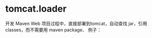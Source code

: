# tomcat.loader
开发 Maven Web 项目过程中，直接部署到tomcat，自动查找 jar，引用classes，而不需要用 maven package、
例子：
<Context docBase="xxxx\src\main\webapp" path="/manager" reloadable="false">
    <Loader className="zss.tomcat.loader.MavenWebappLoader" localRepository="xxxx\~m2"/>
</Context>
